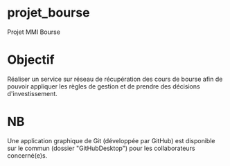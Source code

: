 # projet_bourse
Projet MMI Bourse

# Objectif
Réaliser un service sur réseau de récupération des cours de bourse afin de pouvoir appliquer les règles de gestion et de prendre des décisions d'investissement.

# NB
Une application graphique de Git (développée par GitHub) est disponible sur le commun (dossier "GitHubDesktop") pour les collaborateurs concerné(e)s.
